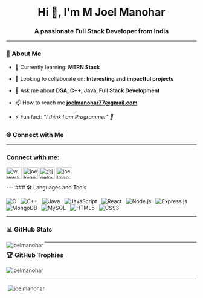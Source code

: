 <h1 align="center">Hi 👋, I'm M Joel Manohar</h1>
<h3 align="center">A passionate Full Stack Developer from India</h3>

---

### 🚀 About Me


- 🌱 Currently learning: **MERN Stack**

- 🤝 Looking to collaborate on: **Interesting and impactful projects**

- 💬 Ask me about **DSA, C++, Java, Full Stack Development**

- 📫 How to reach me **joelmanohar77@gmail.com**
- ⚡ Fun fact: _"I think I am Programmer" 🤪_
### 🌐 Connect with Me
---

<h3 align="left">Connect with me:</h3>
<p align="left">
<a href="https://linkedin.com/in/www.linkedin.com/in/joel-manohar" target="blank"><img align="center" src="https://raw.githubusercontent.com/rahuldkjain/github-profile-readme-generator/master/src/images/icons/Social/linked-in-alt.svg" alt="www.linkedin.com/in/joel-manohar" height="30" width="40" /></a>
<a href="https://www.codechef.com/users/joelmanohar77" target="blank"><img align="center" src="https://cdn.jsdelivr.net/npm/simple-icons@3.1.0/icons/codechef.svg" alt="joelmanohar77" height="30" width="40" /></a>
<a href="https://www.hackerrank.com/@joelmanohar77" target="blank"><img align="center" src="https://raw.githubusercontent.com/rahuldkjain/github-profile-readme-generator/master/src/images/icons/Social/hackerrank.svg" alt="@joelmanohar77" height="30" width="40" /></a>
<a href="https://www.leetcode.com/joelmanohar" target="blank"><img align="center" src="https://raw.githubusercontent.com/rahuldkjain/github-profile-readme-generator/master/src/images/icons/Social/leet-code.svg" alt="joelmanohar" height="30" width="40" /></a>
</p>
---
### 🛠️ Languages and Tools  


![C](https://img.shields.io/badge/C-00599C?style=for-the-badge&logo=c&logoColor=white) &nbsp;
![C++](https://img.shields.io/badge/C++-00599C?style=for-the-badge&logo=c%2B%2B&logoColor=white) &nbsp;
![Java](https://img.shields.io/badge/Java-ED8B00?style=for-the-badge&logo=java&logoColor=white) &nbsp;
![JavaScript](https://img.shields.io/badge/JavaScript-F7DF1E?style=for-the-badge&logo=javascript&logoColor=black) &nbsp;
![React](https://img.shields.io/badge/React-61DAFB?style=for-the-badge&logo=react&logoColor=black) &nbsp;
![Node.js](https://img.shields.io/badge/Node.js-339933?style=for-the-badge&logo=node.js&logoColor=white) &nbsp;
![Express.js](https://img.shields.io/badge/Express.js-000000?style=for-the-badge&logo=express&logoColor=white) &nbsp;
![MongoDB](https://img.shields.io/badge/MongoDB-47A248?style=for-the-badge&logo=mongodb&logoColor=white) &nbsp;
![MySQL](https://img.shields.io/badge/MySQL-00758F?style=for-the-badge&logo=mysql&logoColor=white) &nbsp;
![HTML5](https://img.shields.io/badge/HTML5-E34F26?style=for-the-badge&logo=html5&logoColor=white) &nbsp;
![CSS3](https://img.shields.io/badge/CSS3-1572B6?style=for-the-badge&logo=css3&logoColor=white)

---
### 📊 GitHub Stats


<p><img align="left" src="https://github-readme-stats.vercel.app/api/top-langs?username=joelmanohar&show_icons=true&locale=en&layout=compact" alt="joelmanohar" /></p>

---
### 🏆 GitHub Trophies

<p align="left"> <a href="https://github.com/ryo-ma/github-profile-trophy"><img src="https://github-profile-trophy.vercel.app/?username=joelmanohar" alt="joelmanohar" /></a> </p>

---
<p>&nbsp;<img align="center" src="https://github-readme-stats.vercel.app/api?username=joelmanohar&show_icons=true&locale=en" alt="joelmanohar" /></p>
